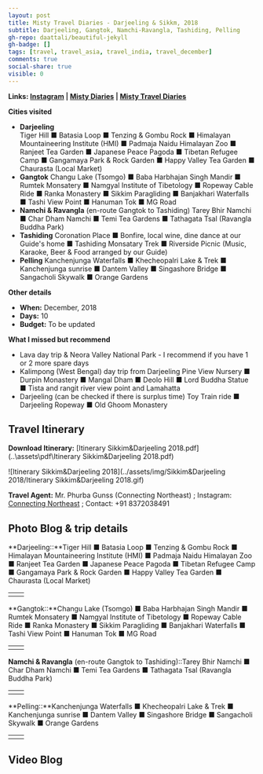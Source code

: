 ```yaml
---
layout: post
title: Misty Travel Diaries - Darjeeling & Sikkm, 2018
subtitle: Darjeeling, Gangtok, Namchi-Ravangla, Tashiding, Pelling 
gh-repo: daattali/beautiful-jekyll
gh-badge: []
tags: [travel, travel_asia, travel_india, travel_december]
comments: true
social-share: true
visible: 0
---
```


<span style="font-weight: 600; font-size: 14px">**Links:** [**Instagram**](https://www.instagram.com/mistytraveldiaries/) | [**Misty Diaries**](https://tarunpreetkaur.com/) | [**Misty Travel Diaries**](https://tarunpreetkaur.com/Misty-Travel-Diaries.html)</span>



**Cities visited**

* **Darjeeling**<br />
Tiger Hill **■** Batasia Loop **■** Tenzing & Gombu Rock **■** Himalayan Mountaineering Institute (HMI)  **■** Padmaja Naidu Himalayan Zoo **■** Ranjeet Tea Garden **■** Japanese Peace Pagoda **■** Tibetan Refugee Camp  **■** Gangamaya Park & Rock Garden **■** Happy Valley Tea Garden  **■**  Chaurasta (Local Market)
* **Gangtok** 
  Changu Lake (Tsomgo) **■** Baba Harbhajan Singh Mandir **■** Rumtek Monsatery **■** Namgyal Institute of Tibetology  **■** Ropeway Cable Ride **■** Ranka Monastery **■** Sikkim Paragliding **■** Banjakhari Waterfalls **■** Tashi View Point **■** Hanuman Tok **■** MG Road
* **Namchi & Ravangla** (en-route Gangtok to Tashiding)
  Tarey Bhir Namchi **■** Char Dham Namchi **■**  Temi Tea Gardens **■** Tathagata Tsal (Ravangla Buddha Park)
* **Tashiding**
  Coronation Place **■** Bonfire, local wine, dine dance at our Guide's home **■** Tashiding Monsatary Trek **■** Riverside Picnic (Music, Karaoke, Beer & Food arranged by our Guide)
* **Pelling**
  Kanchenjunga Waterfalls **■** Khecheopalri Lake & Trek **■** Kanchenjunga sunrise **■** Dantem Valley **■** Singashore Bridge **■** Sangacholi Skywalk **■** Orange Gardens

**Other details**

* **When:** December, 2018
* **Days:** 10
* **Budget:** To be updated

**What I missed but recommend**

* Lava day trip & Neora Valley National Park - I recommend if you have 1 or 2 more spare days
* Kalimpong (West Bengal) day trip from Darjeeling
  Pine View Nursery **■** Durpin Monastery **■** Mangal Dham **■** Deolo Hill **■** Lord Buddha Statue **■** Tista and rangit river view point and Lamahatta 
* Darjeeling (can be checked if there is surplus time)
  Toy Train ride  **■**  Darjeeling Ropeway **■**  Old Ghoom Monastery

## Travel Itinerary

**Download Itinerary:**    [Itinerary Sikkim&Darjeeling 2018.pdf](..\assets\pdf\Itinerary Sikkim&Darjeeling 2018.pdf) 

![Itinerary Sikkim&Darjeeling 2018](../assets/img/Sikkim&Darjeeling 2018/Itinerary Sikkim&Darjeeling 2018.gif)

**Travel Agent:** Mr. Phurba Gunss (Connecting Northeast) ; Instagram: [Connecting Northeast](https://www.instagram.com/connectingnortheast/) ; Contact: +91 8372038491

## Photo Blog & trip details

**Darjeeling::**Tiger Hill **■** Batasia Loop **■** Tenzing & Gombu Rock **■** Himalayan Mountaineering Institute (HMI)  **■** Padmaja Naidu Himalayan Zoo **■** Ranjeet Tea Garden **■** Japanese Peace Pagoda **■** Tibetan Refugee Camp  **■** Gangamaya Park & Rock Garden **■** Happy Valley Tea Garden  **■**  Chaurasta (Local Market) 

|      |      |
| :--- | ---- |
|      |      |

**Gangtok::**Changu Lake (Tsomgo) **■** Baba Harbhajan Singh Mandir **■** Rumtek Monsatery **■** Namgyal Institute of Tibetology  **■** Ropeway Cable Ride **■** Ranka Monastery **■** Sikkim Paragliding **■** Banjakhari Waterfalls **■** Tashi View Point **■** Hanuman Tok **■** MG Road 

|      |      |
| :--- | ---- |
|      |      |

**Namchi & Ravangla** (en-route Gangtok to Tashiding)::Tarey Bhir Namchi **■** Char Dham Namchi **■**  Temi Tea Gardens **■** Tathagata Tsal (Ravangla Buddha Park)

|      |      |
| :--- | ---- |
|      |      |

**Pelling::**Kanchenjunga Waterfalls **■** Khecheopalri Lake & Trek **■** Kanchenjunga sunrise **■** Dantem Valley **■** Singashore Bridge **■** Sangacholi Skywalk **■** Orange Gardens

|      |      |
| :--- | ---- |
|      |      |





## Video Blog







